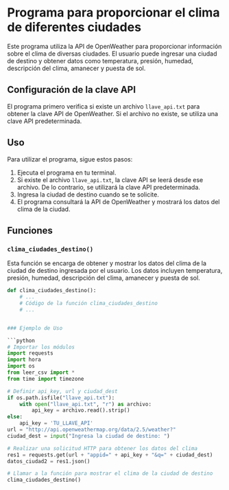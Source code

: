 # Programa para proporcionar el clima de diferentes ciudades

Este programa utiliza la API de OpenWeather para proporcionar información sobre el clima de diversas ciudades. El usuario puede ingresar una ciudad de destino y obtener datos como temperatura, presión, humedad, descripción del clima, amanecer y puesta de sol.

## Configuración de la clave API

El programa primero verifica si existe un archivo `llave_api.txt` para obtener la clave API de OpenWeather. Si el archivo no existe, se utiliza una clave API predeterminada.

## Uso

Para utilizar el programa, sigue estos pasos:

1. Ejecuta el programa en tu terminal.
2. Si existe el archivo `llave_api.txt`, la clave API se leerá desde ese archivo. De lo contrario, se utilizará la clave API predeterminada.
3. Ingresa la ciudad de destino cuando se te solicite.
4. El programa consultará la API de OpenWeather y mostrará los datos del clima de la ciudad.

## Funciones

### `clima_ciudades_destino()`

Esta función se encarga de obtener y mostrar los datos del clima de la ciudad de destino ingresada por el usuario. Los datos incluyen temperatura, presión, humedad, descripción del clima, amanecer y puesta de sol.

```python
def clima_ciudades_destino():
    # ...
    # Código de la función clima_ciudades_destino
    # ...


### Ejemplo de Uso

```python
# Importar los módulos
import requests
import hora
import os 
from leer_csv import *
from time import timezone

# Definir api_key, url y ciudad_dest
if os.path.isfile("llave_api.txt"):
    with open("llave_api.txt", "r") as archivo:
        api_key = archivo.read().strip()
else:
    api_key = 'TU_LLAVE_API'
url = "http://api.openweathermap.org/data/2.5/weather?"
ciudad_dest = input("Ingresa la ciudad de destino: ")

# Realizar una solicitud HTTP para obtener los datos del clima
res1 = requests.get(url + "appid=" + api_key + "&q=" + ciudad_dest)
datos_ciudad2 = res1.json()

# Llamar a la función para mostrar el clima de la ciudad de destino
clima_ciudades_destino()

